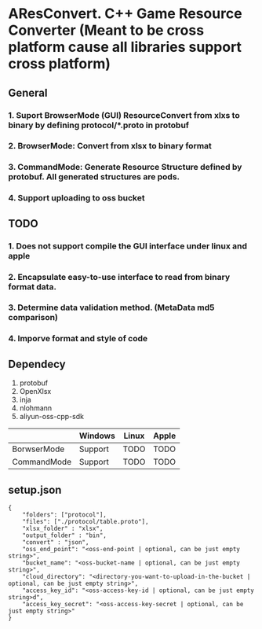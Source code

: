 # AResConvert. C++ Game Resource Converter (Meant to be cross platform cause all libraries support cross platform)
## General
### 1. Suport BrowserMode (GUI) ResourceConvert from xlxs to binary by defining protocol/*.proto in protobuf
### 2. BrowserMode: Convert from xlsx to binary format
### 3. CommandMode: Generate Resource Structure defined by protobuf. All generated structures are pods.
### 4. Support uploading to oss bucket

## TODO
### 1. Does not support compile the GUI interface under linux and apple
### 2. Encapsulate easy-to-use interface to read from binary format data. 
### 3. Determine data validation method. (MetaData md5 comparison)
### 4. Imporve format and style of code

## Dependecy
1. protobuf
2. OpenXlsx
3. inja
4. nlohmann
5. aliyun-oss-cpp-sdk

|              | Windows  | Linux | Apple |      
|  ----        | -------  | ------| ----- |
| BorwserMode  | Support  |  TODO | TODO  |
| CommandMode  | Support  |  TODO | TODO  |


## setup.json
    {
        "folders": ["protocol"], 
        "files": ["./protocol/table.proto"],
        "xlsx_folder" : "xlsx",
        "output_folder" : "bin",
        "convert" : "json",
        "oss_end_point": "<oss-end-point | optional, can be just empty string>",
        "bucket_name": "<oss-bucket-name | optional, can be just empty string>",
        "cloud_directory": "<directory-you-want-to-upload-in-the-bucket | optional, can be just empty string>",
        "access_key_id": "<oss-access-key-id | optional, can be just empty string>d",
        "access_key_secret": "<oss-access-key-secret | optional, can be just empty string>"
    }
       
